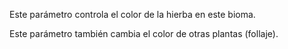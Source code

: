 Este parámetro controla el color de la hierba en este bioma.

Este parámetro también cambia el color de otras plantas (follaje).